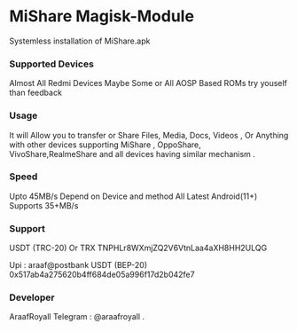 # MiShare Magisk-Module

Systemless installation of MiShare.apk

### Supported Devices
  Almost All Redmi Devices
  Maybe Some or All AOSP Based ROMs
  try youself than feedback

### Usage
It will Allow you to transfer or Share Files, Media, Docs, Videos , Or Anything with other devices supporting MiShare , OppoShare, VivoShare,RealmeShare and all devices having similar mechanism . 

### Speed 
Upto 45MB/s Depend on Device and method
All Latest Android(11+) Supports 35+MB/s 

### Support

USDT (TRC-20) Or TRX 
TNPHLr8WXmjZQ2V6VtnLaa4aXH8HH2ULQG

Upi : araaf@postbank
USDT (BEP-20)
0x517ab4a275620b4ff684de05a996f17d2b042fe7

### Developer 
AraafRoyall
Telegram : @araafroyall .
